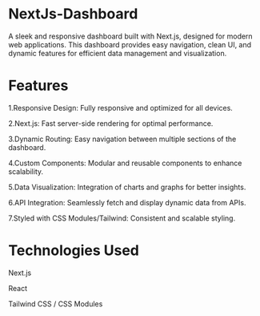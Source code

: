 # NextJs-Dashboard

A sleek and responsive dashboard built with Next.js, designed for modern web applications. This dashboard provides easy navigation, clean UI, and dynamic features for efficient data management and visualization.

# Features

1.Responsive Design: Fully responsive and optimized for all devices.

2.Next.js: Fast server-side rendering for optimal performance.

3.Dynamic Routing: Easy navigation between multiple sections of the dashboard.

4.Custom Components: Modular and reusable components to enhance scalability.

5.Data Visualization: Integration of charts and graphs for better insights.

6.API Integration: Seamlessly fetch and display dynamic data from APIs.

7.Styled with CSS Modules/Tailwind: Consistent and scalable styling.

# Technologies Used
Next.js

React

Tailwind CSS / CSS Modules
